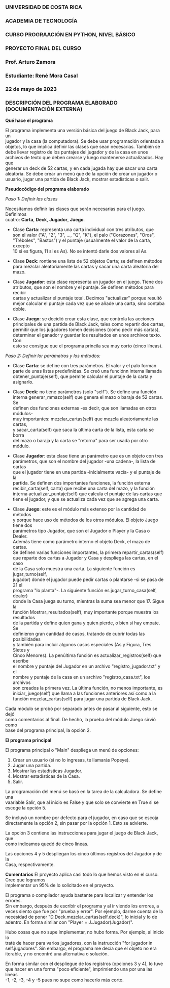 ### UNIVERSIDAD DE COSTA RICA  
### ACADEMIA DE TECNOLOGÍA  
### CURSO PROGRAACIÓN EN PYTHON, NIVEL BÁSICO  

### PROYECTO FINAL DEL CURSO  
### Prof. Arturo Zamora  
### Estudiante: René Mora Casal  
### 22 de mayo de 2023  

### DESCRIPCIÓN DEL PROGRAMA ELABORADO (DOCUMENTACIÓN EXTERNA)  

**Qué hace el programa**  

El programa implementa una versión básica del juego de Black Jack, para un  
jugador y la casa (la computadora). Se debe usar programación orientada a  
objetos, lo que implica definir las clases que sean necesarias. También se  
debe llevar registro de los puntajes del jugador y de la casa en unos  
archivos de texto que deben crearse y luego mantenerse actualizados. Hay que  
generar un deck de 52 cartas, y en cada jugada hay que sacar una carta  
aleatoria. Se debe crear un menú que de la opción de crear un jugador o  
usuario, jugar una partida de Black Jack, mostrar estadísticas o salir.

**Pseudocódigo del programa elaborado**

*Paso 1: Definir las clases*

Necesitamos definir las clases que serán necesarias para el juego. Definimos  
cuatro: **Carta**, **Deck**, **Jugador**, **Juego**.

- Clase **Carta**: representa una carta individual con tres atributos, que  
son el valor ("A", "2", "3", ..., "Q", "K"), el palo ("Corazones", "Oros",  
"Tréboles", "Bastos") y el puntaje (usualmente el valor de la carta, excepto  
10 si es figura, 11 si es As). No se intentó darle dos valores al As.  

- Clase **Deck**: rontiene una lista de 52 objetos Carta; se definen métodos  
para mezclar aleatoriamente las cartas y sacar una carta aleatoria del mazo.  

- Clase **Jugador**: esta clase representa un jugador en el juego. Tiene dos  
atributos, que son el nombre y el puntaje. Se definen métodos para recibir  
cartas y actualizar el puntaje total. Decimos "actualizar" porque resultó  
mejor calcular el puntaje cada vez que se añade una carta, sino contaba doble.  

- Clase **Juego**: se decidió crear esta clase, que controla las acciones  
principales de una partida de Black Jack, tales como repartir dos cartas,  
permitir que los jugadores tomen decisiones (como pedir más cartas),  
determinar el ganador y guardar los resultados en unos archivos texto. Con  
esto se consigue que el programa princila sea muy corto (cinco líneas).   

*Paso 2: Definir lor parámetros y los métodos:*  

- Clase **Carta**: se define con tres parámetros. El valor y el palo forman  
parte de unas listas predefinidas. Se creó una funciónn interna llamada  
obtener_puntaje(self), que permite calcular el puntaje de la carta y asignarlo.  

- Clase **Deck**: no tiene parámetros (solo "self"). Se define una función  
interna generar_mmazo(self) que genera el mazo o baraja de 52 cartas. Se  
definen dos funciones externas -es decir, que son llamadas en otros módulos-  
muy importantes: mezclar_cartas(self) que mezcla aleatoriamente las cartas,  
y sacar_carta(self) que saca la última carta de la lista, esta carta se borra  
del mazo o baraja y la carta se "retorna" para ser usada por otro módulo.  

- Clase **Jugador**: esta clase tiene un parámetro que es un objeto con tres  
parámetros, que son el nombre del jugador -una cadena-, la lista de cartas  
que el jugador tiene en una partida -inicialmente vacía- y el puntaje de la  
partida. Se definen dos importantes funciones, la función externa  
recibir_carta(self, carta) que recibe una carta del mazo, y la función  
interna actualizar_puntaje(self) que calcula el puntaje de las cartas que  
tiene el jugador, y que se actualiza cada vez que se agrega una carta.  

- Clase **Juego**: este es el módulo más extenso por la cantidad de métodos  
y porque hace uso de métodos de los otros módulos. El objeto Juego tiene dos  
parámetros tipo Jugador, que son el Jugador o Player y la Casa o Dealer.  
Además tiene como parámetro interno el objeto Deck, el mazo de cartas.  
Se definen varias funciones importantes, la primera repartir_cartas(self)  
que reparte dos cartas a Jugador y Casa y despliega las cartas, en el caso  
de la Casa solo muestra una carta. La siguiente función es jugar_turno(self,  
jugador) donde el jugador puede pedir cartas o plantarse -si se pasa de 21 el  
programa "lo planta"-. La siguiente función es jugar_turno_casa(self, dealer)  
donde la Casa juega su turno, mientras la suma sea menor que 17. Sigue la  
función Mostrar_resultados(self), muy importante porque muestra los resultados  
de la partida y define quien gana y quien pierde, o bien si hay empate.  Se  
definieron gran cantidad de casos, tratando de cubrir todas las posibilidades  
y también para incluir algunos casos especiales (As y Figura, Tres Sietes y  
Cinco Menores). La penúltima función es actualizar_registros(self) que escribe  
el nombre y puntaje del Jugador en un archivo "registro_jugador.txt" y el  
nombre y puntaje de la casa en un archivo "registro_casa.txt", los archivos  
son creados la primera vez. La última función, no menos importante, es  
iniciar_juego(self) que llama a las funciones anteriores así como a la  
función mezclar_cartas(self) para jugar una partida de Black Jack.

Cada módulo se probó por separado antes de pasar al siguiente, esto se dejó  
como comentarios al final. De hecho, la prueba del módulo Juego sirvió como  
base del programa principal, la opción 2.

**El programa principal**

El programa principal o "Main" despliega un menú de opciones:

1. Crear un usuario (si no lo ingresas, te llamarás Popeye).
2. Jugar una partida.
3. Mostrar las estadísticas Jugador.
4. Mostrar estadísticas de la Casa.
5. Salir.

La programación del menú se basó en la tarea de la calculadora. Se define una  
vaariable Salir, que al inicio es False y que solo se convierte en True si se  
escoge la opción 5.

Se incluyó un nombre por defecto para el jugador, en caso que se escoja  
directamente la opción 2, sin pasar por la opción 1. Esto se advierte.

La opción 3 contiene las instrucciones para jugar el juego de Black Jack, que  
como indicamos quedó de cinco líneas.

Las opciones 4 y 5 despliegan los cinco últimos registros del Jugador y de la  
Casa, respectivamente.

**Comentarios**
El proyecto aplica casi todo lo que hemos visto en el curso. Creo que logramos  
implementar un 95% de lo solicitado en el proyecto.

El programa o compilador ayuda bastante para localizar y entender los errores.  
Sin embargo, después de escribir el programa y al ir viendo los errores, a  
veces siento que fue por "prueba y error". Por ejemplo, darme cuenta de la  
necesidad de poner "D.Deck.mezclar_cartas(self.deck)", lo inicial y lo de  
adentro. En forma similar con "Player = J.Jugador(Jugador)".

Hubo cosas que no supe implementar, no hubo forma. Por ejemplo, al inicio lo  
traté de hacer para varios jugadores, con la instrucción "for jugador in  
self.jugadores". Sin embargo, el programa me decía que el objeto no era  
iterable, y no encontré una alternativa o solución.

En forma similar con el despliegue de los registros (opciones 3 y 4), lo tuve  
que hacer en una forma "poco eficiente", imprimiendo una por una las líneas  
-1, -2, -3, -4 y -5 pues no supe como hacerlo más corto.












